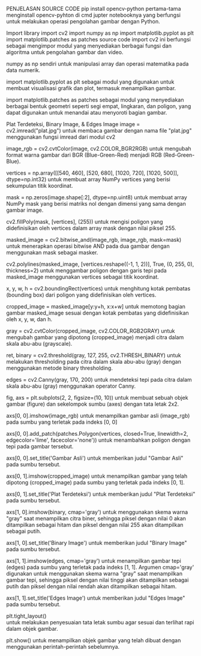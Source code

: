 PENJELASAN SOURCE CODE
pip install opencv-python
pertama-tama menginstall opencv-pyhton di cmd jupter notebooknya yang berfungsi untuk melakukan operasi pengolahan gambar dengan Python.

Import library
import cv2 
import numpy as np 
import matplotlib.pyplot as plt             
import matplotlib.patches as patches 
source code import cv2 ini berfungsi sebagai mengimpor modul yang menyediakan berbagai fungsi dan algoritma untuk pengolahan gambar dan video.

numpy as np sendiri untuk manipulasi array dan operasi matematika pada data numerik.

import matplotlib.pyplot as plt sebagai modul yang digunakan untuk membuat visualisasi grafik dan plot, termasuk menampilkan gambar.

import matplotlib.patches as patches sebagai modul yang menyediakan berbagai bentuk geometri seperti segi empat, lingkaran, dan poligon, yang dapat digunakan untuk menandai atau menyoroti bagian gambar.

Plat Terdeteksi, Binary Image, & Edges Image
image = cv2.imread("plat.jpg") 
untuk membaca gambar dengan nama file "plat.jpg" menggunakan fungsi imread dari modul cv2

image_rgb = cv2.cvtColor(image, cv2.COLOR_BGR2RGB) 
untuk mengubah format warna gambar dari BGR (Blue-Green-Red) menjadi RGB (Red-Green-Blue).

vertices = np.array([[540, 460], [520, 680], [1020, 720], [1020, 500]], dtype=np.int32)
untuk membuat array NumPy vertices yang berisi sekumpulan titik koordinat.

mask = np.zeros(image.shape[:2], dtype=np.uint8) 
untuk membuat array NumPy mask yang berisi matriks nol dengan dimensi yang sama dengan gambar image.

cv2.fillPoly(mask, [vertices], (255)) 
untuk mengisi poligon yang didefinisikan oleh vertices dalam array mask dengan nilai piksel 255.

masked_image = cv2.bitwise_and(image_rgb, image_rgb, mask=mask)
untuk menerapkan operasi bitwise AND pada dua gambar dengan menggunakan mask sebagai masker.

cv2.polylines(masked_image, [vertices.reshape((-1, 1, 2))], True, (0, 255, 0), thickness=2)
untuk menggambar poligon dengan garis tepi pada masked_image menggunakan vertices sebagai titik koordinat.

x, y, w, h = cv2.boundingRect(vertices)
untuk menghitung kotak pembatas (bounding box) dari poligon yang didefinisikan oleh vertices.

cropped_image = masked_image[y:y+h, x:x+w]
untuk memotong bagian gambar masked_image sesuai dengan kotak pembatas yang didefinisikan oleh x, y, w, dan h.

gray = cv2.cvtColor(cropped_image, cv2.COLOR_RGB2GRAY)
untuk mengubah gambar yang dipotong (cropped_image) menjadi citra dalam skala abu-abu (grayscale).

ret, binary = cv2.threshold(gray, 127, 255, cv2.THRESH_BINARY)
untuk melakukan thresholding pada citra dalam skala abu-abu (gray) dengan menggunakan metode binary thresholding.

edges = cv2.Canny(gray, 170, 200)
untuk mendeteksi tepi pada citra dalam skala abu-abu (gray) menggunakan operator Canny.

fig, axs = plt.subplots(2, 2, figsize=(10, 10))
untuk membuat sebuah objek gambar (figure) dan sekelompok sumbu (axes) dengan tata letak 2x2.

axs[0, 0].imshow(image_rgb) 
untuk menampilkan gambar asli (image_rgb) pada sumbu yang terletak pada indeks [0, 0]

axs[0, 0].add_patch(patches.Polygon(vertices, closed=True, linewidth=2, edgecolor='lime', facecolor='none')) 
untuk menambahkan poligon dengan tepi pada gambar tersebut.

axs[0, 0].set_title('Gambar Asli') 
untuk memberikan judul "Gambar Asli" pada sumbu tersebut.

axs[0, 1].imshow(cropped_image) 
untuk menampilkan gambar yang telah dipotong (cropped_image) pada sumbu yang terletak pada indeks [0, 1].

axs[0, 1].set_title('Plat Terdeteksi') 
untuk memberikan judul "Plat Terdeteksi" pada sumbu tersebut.

axs[1, 0].imshow(binary, cmap='gray') 
untuk menggunakan skema warna "gray" saat menampilkan citra biner, sehingga piksel dengan nilai 0 akan ditampilkan sebagai hitam dan piksel dengan nilai 255 akan ditampilkan sebagai putih.

axs[1, 0].set_title('Binary Image') 
untuk memberikan judul "Binary Image" pada sumbu tersebut.

axs[1, 1].imshow(edges, cmap='gray') 
untuk menampilkan gambar tepi (edges) pada sumbu yang terletak pada indeks [1, 1]. Argumen cmap='gray' digunakan untuk menggunakan skema warna "gray" saat menampilkan gambar tepi, sehingga piksel dengan nilai tinggi akan ditampilkan sebagai putih dan piksel dengan nilai rendah akan ditampilkan sebagai hitam.

axs[1, 1].set_title('Edges Image') 
untuk memberikan judul "Edges Image" pada sumbu tersebut.

plt.tight_layout()  
untuk melakukan penyesuaian tata letak sumbu agar sesuai dan terlihat rapi dalam objek gambar.

plt.show() 
untuk menampilkan objek gambar yang telah dibuat dengan menggunakan perintah-perintah sebelumnya.
